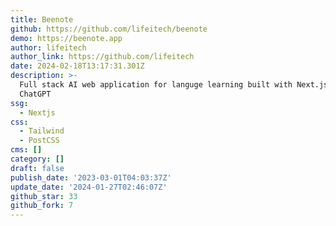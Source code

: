 ```yaml
---
title: Beenote
github: https://github.com/lifeitech/beenote
demo: https://beenote.app
author: lifeitech
author_link: https://github.com/lifeitech
date: 2024-02-18T13:17:31.301Z
description: >-
  Full stack AI web application for languge learning built with Next.js 13 and
  ChatGPT
ssg:
  - Nextjs
css:
  - Tailwind
  - PostCSS
cms: []
category: []
draft: false
publish_date: '2023-03-01T04:03:37Z'
update_date: '2024-01-27T02:46:07Z'
github_star: 33
github_fork: 7
---
```

